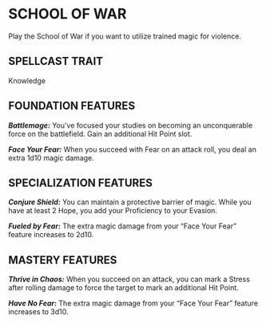 ﻿---
tags:
  - SubClass
  - CharacterOption
name: 'SCHOOL OF WAR'
description: 'Play the School of War if you want to utilize trained magic for violence.'
---
# SCHOOL OF WAR

Play the School of War if you want to utilize trained magic for violence.

## SPELLCAST TRAIT

Knowledge

## FOUNDATION FEATURES

***Battlemage:*** You’ve focused your studies on becoming an unconquerable force on the battlefield. Gain an additional Hit Point slot.

***Face Your Fear:*** When you succeed with Fear on an attack roll, you deal an extra 1d10 magic damage.

## SPECIALIZATION FEATURES

***Conjure Shield:*** You can maintain a protective barrier of magic. While you have at least 2 Hope, you add your Proficiency to your Evasion.

***Fueled by Fear:*** The extra magic damage from your “Face Your Fear” feature increases to 2d10.

## MASTERY FEATURES

***Thrive in Chaos:*** When you succeed on an attack, you can mark a Stress after rolling damage to force the target to mark an additional Hit Point.

***Have No Fear:*** The extra magic damage from your “Face Your Fear” feature increases to 3d10.
